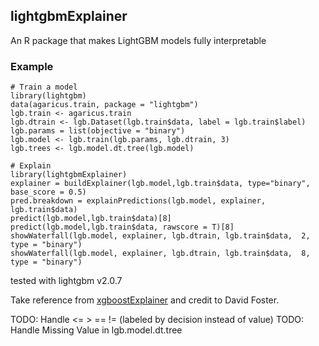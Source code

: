 ## lightgbmExplainer
An R package that makes LightGBM models fully interpretable

### Example 
```
# Train a model
library(lightgbm)
data(agaricus.train, package = "lightgbm")
lgb.train <- agaricus.train
lgb.dtrain <- lgb.Dataset(lgb.train$data, label = lgb.train$label)
lgb.params = list(objective = "binary")
lgb.model <- lgb.train(lgb.params, lgb.dtrain, 3)
lgb.trees <- lgb.model.dt.tree(lgb.model)

# Explain
library(lightgbmExplainer)
explainer = buildExplainer(lgb.model,lgb.train$data, type="binary", base_score = 0.5)
pred.breakdown = explainPredictions(lgb.model, explainer, lgb.train$data)
predict(lgb.model,lgb.train$data)[8]
predict(lgb.model,lgb.train$data, rawscore = T)[8]
showWaterfall(lgb.model, explainer, lgb.dtrain, lgb.train$data,  2, type = "binary")
showWaterfall(lgb.model, explainer, lgb.dtrain, lgb.train$data,  8, type = "binary")
```

tested with lightgbm v2.0.7

Take reference from [xgboostExplainer](https://github.com/AppliedDataSciencePartners/xgboostExplainer) and credit to David Foster.

TODO: Handle <= > == != (labeled by decision instead of value)
TODO: Handle Missing Value in lgb.model.dt.tree

